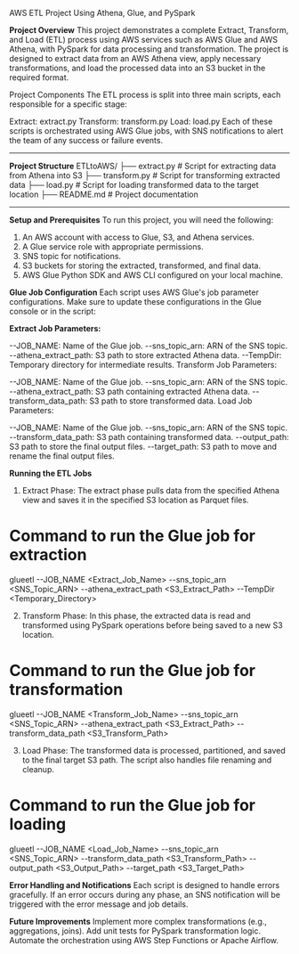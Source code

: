 AWS ETL Project Using Athena, Glue, and PySpark

**Project Overview**
This project demonstrates a complete Extract, Transform, and Load (ETL) process using AWS services such as AWS Glue and AWS Athena, with PySpark for data processing and transformation.
The project is designed to extract data from an AWS Athena view, apply necessary transformations, and load the processed data into an S3 bucket in the required format.

Project Components
The ETL process is split into three main scripts, each responsible for a specific stage:

Extract: extract.py
Transform: transform.py
Load: load.py
Each of these scripts is orchestrated using AWS Glue jobs, with SNS notifications to alert the team of any success or failure events.

************************************************
**Project Structure**
ETLtoAWS/
├── extract.py      # Script for extracting data from Athena into S3
├── transform.py    # Script for transforming extracted data
├── load.py         # Script for loading transformed data to the target location
├── README.md       # Project documentation

************************************************
**Setup and Prerequisites**
To run this project, you will need the following:

1. An AWS account with access to Glue, S3, and Athena services.
2. A Glue service role with appropriate permissions.
3. SNS topic for notifications.
4. S3 buckets for storing the extracted, transformed, and final data.
5. AWS Glue Python SDK and AWS CLI configured on your local machine.

**Glue Job Configuration**
Each script uses AWS Glue's job parameter configurations. Make sure to update these configurations in the Glue console or in the script:

**Extract Job Parameters:**

--JOB_NAME: Name of the Glue job.
--sns_topic_arn: ARN of the SNS topic.
--athena_extract_path: S3 path to store extracted Athena data.
--TempDir: Temporary directory for intermediate results.
Transform Job Parameters:

--JOB_NAME: Name of the Glue job.
--sns_topic_arn: ARN of the SNS topic.
--athena_extract_path: S3 path containing extracted Athena data.
--transform_data_path: S3 path to store transformed data.
Load Job Parameters:

--JOB_NAME: Name of the Glue job.
--sns_topic_arn: ARN of the SNS topic.
--transform_data_path: S3 path containing transformed data.
--output_path: S3 path to store the final output files.
--target_path: S3 path to move and rename the final output files.

**Running the ETL Jobs**
1. Extract Phase: The extract phase pulls data from the specified Athena view and saves it in the specified S3 location as Parquet files.
# Command to run the Glue job for extraction
glueetl --JOB_NAME <Extract_Job_Name> --sns_topic_arn <SNS_Topic_ARN> --athena_extract_path <S3_Extract_Path> --TempDir <Temporary_Directory>

2. Transform Phase: In this phase, the extracted data is read and transformed using PySpark operations before being saved to a new S3 location.
# Command to run the Glue job for transformation
glueetl --JOB_NAME <Transform_Job_Name> --sns_topic_arn <SNS_Topic_ARN> --athena_extract_path <S3_Extract_Path> --transform_data_path <S3_Transform_Path>

3. Load Phase: The transformed data is processed, partitioned, and saved to the final target S3 path. The script also handles file renaming and cleanup.
# Command to run the Glue job for loading
glueetl --JOB_NAME <Load_Job_Name> --sns_topic_arn <SNS_Topic_ARN> --transform_data_path <S3_Transform_Path> --output_path <S3_Output_Path> --target_path <S3_Target_Path>


**Error Handling and Notifications**
Each script is designed to handle errors gracefully. If an error occurs during any phase, an SNS notification will be triggered with the error message and job details.

**Future Improvements**
Implement more complex transformations (e.g., aggregations, joins).
Add unit tests for PySpark transformation logic.
Automate the orchestration using AWS Step Functions or Apache Airflow.


